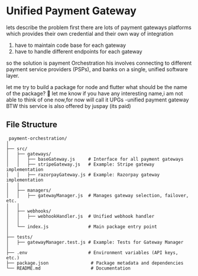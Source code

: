 
# Unified Payment Gateway

lets describe the problem first
there are lots of payment gateways platforms which provides their own credential and their own way of integration 
1. have to maintain code base for each gateway
2. have to handle different endpoints for each gateway

so the solution is payment Orchestration
his involves connecting to different payment service providers (PSPs), and banks on a single, unified software layer.

let me try to build a  package for node and flutter what should be the name of the package? 🤔  let me know if you have any interesting name,i am not able to think of one now,for now will call it UPGs -unified payment gateway BTW this service is also offered by juspay (its paid)




## File Structure

```http
 payment-orchestration/
│
├── src/
│   ├── gateways/
│   │   ├── baseGateway.js     # Interface for all payment gateways
│   │   ├── stripeGateway.js   # Example: Stripe gateway implementation
│   │   ├── razorpayGateway.js # Example: Razorpay gateway implementation
│   │
│   ├── managers/
│   │   ├── gatewayManager.js  # Manages gateway selection, failover, etc.
│   │
│   ├── webhooks/
│   │   ├── webhookHandler.js  # Unified webhook handler
│   │
│   └── index.js               # Main package entry point
│
├── tests/
│   ├── gatewayManager.test.js # Example: Tests for Gateway Manager
│
├── .env                       # Environment variables (API keys, etc.)
├── package.json                # Package metadata and dependencies
└── README.md                   # Documentation
```

